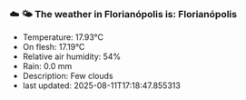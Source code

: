 ### ☁️ 🌤️  The weather in Florianópolis is: Florianópolis

- Temperature: 17.93°C
- On flesh: 17.19°C
- Relative air humidity: 54%
- Rain: 0.0 mm
- Description: Few clouds
- last updated: 2025-08-11T17:18:47.855313
